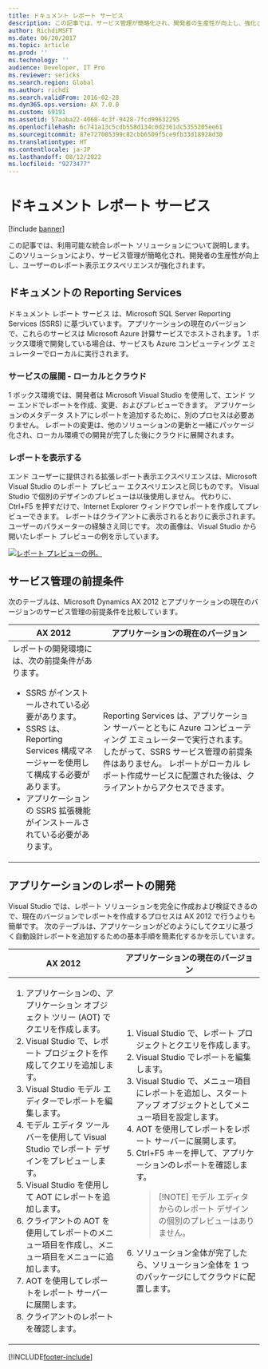 ```yaml
---
title: ドキュメント レポート サービス
description: この記事では、サービス管理が簡略化され、開発者の生産性が向上し、強化されたレポート表示を提供するレポート ソリューションについて説明します。
author: RichdiMSFT
ms.date: 06/20/2017
ms.topic: article
ms.prod: ''
ms.technology: ''
audience: Developer, IT Pro
ms.reviewer: sericks
ms.search.region: Global
ms.author: richdi
ms.search.validFrom: 2016-02-28
ms.dyn365.ops.version: AX 7.0.0
ms.custom: 69191
ms.assetid: 57aaba22-4068-4c3f-9428-7fcd99632295
ms.openlocfilehash: 6c741a13c5cdb558d134c0d2361dc5355205ee61
ms.sourcegitcommit: 87e727005399c82cbb6509f5ce9fb33d18928d30
ms.translationtype: HT
ms.contentlocale: ja-JP
ms.lasthandoff: 08/12/2022
ms.locfileid: "9273477"
---
```

# <a name="document-reporting-services"></a>ドキュメント レポート サービス

[!include [banner](../includes/banner.md)]

この記事では、利用可能な統合レポート ソリューションについて説明します。 このソリューションにより、サービス管理が簡略化され、開発者の生産性が向上し、ユーザーのレポート表示エクスペリエンスが強化されます。

## <a name="document-reporting-services"></a>ドキュメントの Reporting Services

ドキュメント レポート サービス は、Microsoft SQL Server Reporting Services (SSRS) に基づいています。 アプリケーションの現在のバージョンで、これらのサービスは Microsoft Azure 計算サービスでホストされます。 1 ボックス環境で開発している場合は、サービスも Azure コンピューティング エミュレーターでローカルに実行されます。

### <a name="service-deployment--local-vs-cloud"></a>サービスの展開 - ローカルとクラウド

1 ボックス環境では、開発者は Microsoft Visual Studio を使用して、エンド ツー エンドでレポートを作成、変更、およびプレビューできます。 アプリケーションのメタデータ ストアにレポートを追加するために、別のプロセスは必要ありません。 レポートの変更は、他のソリューションの更新と一緒にパッケージ化され、ローカル環境での開発が完了した後にクラウドに展開されます。

### <a name="viewing-reports"></a>レポートを表示する 

エンド ユーザーに提供される拡張レポート表示エクスペリエンスは、Microsoft Visual Studio のレポート プレビュー エクスペリエンスと同じものです。 Visual Studio で個別のデザインのプレビューは以後使用しません。 代わりに、Ctrl+F5 を押すだけで、Internet Explorer ウィンドウでレポートを作成してプレビューできます。 レポートはクライアントに表示されるとおりに表示されます。 ユーザーのパラメーターの経験さえ同じです。 次の画像は、Visual Studio から開いたレポート プレビューの例を示しています。

[![レポート プレビューの例。](./media/2_report.png)](./media/2_report.png)

## <a name="service-administration-prerequisites"></a>サービス管理の前提条件
次のテーブルは、Microsoft Dynamics AX 2012 とアプリケーションの現在のバージョンのサービス管理の前提条件を比較しています。

<table>
<thead>
<tr>
<th>AX 2012</th>
<th>アプリケーションの現在のバージョン</th>
</tr>
</thead>
<tbody>
<tr>
<td>レポートの開発環境には、次の前提条件があります。
<ul>
<li>SSRS がインストールされている必要があります。</li>
<li>SSRS は、Reporting Services 構成マネージャーを使用して構成する必要があります。</li>
<li>アプリケーションの SSRS 拡張機能がインストールされている必要があります。</li>
</ul></td>
<td>Reporting Services は、アプリケーション サーバーとともに Azure コンピューティング エミュレーターで実行されます。 したがって、SSRS サービス管理の前提条件はありません。 レポートがローカル レポート作成サービスに配置された後は、クライアントからアクセスできます。</td>
</tr>
</tbody>
</table>

## <a name="developing-application-reports"></a>アプリケーションのレポートの開発
Visual Studio では、レポート ソリューションを完全に作成および検証できるので、現在のバージョンでレポートを作成するプロセスは AX 2012 で行うよりも簡単です。 次のテーブルは、アプリケーションがどのようにしてクエリに基づく自動設計レポートを追加するための基本手順を簡素化するかを示しています。

<table>
<thead>
<tr>
<th>AX 2012</th>
<th>アプリケーションの現在のバージョン</th>
</tr>
</thead>
<tbody>
<tr>
<td><ol>
<li>アプリケーションの、アプリケーション オブジェクト ツリー (AOT) でクエリを作成します。</li>
<li>Visual Studio で、レポート プロジェクトを作成してクエリを追加します。</li>
<li>Visual Studio モデル エディターでレポートを編集します。</li>
<li>モデル エディタ ツールバーを使用して Visual Studio でレポート デザインをプレビューします。</li>
<li>Visual Studio を使用して AOT にレポートを追加します。</li>
<li>クライアントの AOT を使用してレポートのメニュー項目を作成し、メニュー項目をメニューに追加します。</li>
<li>AOT を使用してレポートをレポート サーバーに展開します。</li>
<li>クライアントのレポートを確認します。</li>
</ol></td>
<td><ol>
<li>Visual Studio で、レポート プロジェクトとクエリを作成します。</li>
<li>Visual Studio でレポートを編集します。</li>
<li>Visual Studio で、メニュー項目にレポートを追加し、スタートアップ オブジェクトとしてメニュー項目を設定します。</li>
<li>AOT を使用してレポートをレポート サーバーに展開します。</li>
<li>Ctrl+F5 キーを押して、アプリケーションのレポートを確認します。
<blockquote>[!NOTE] モデル エディタからのレポート デザインの個別のプレビューはありません。</blockquote>
</li>
<li>ソリューション全体が完了したら、ソリューション全体を 1 つのパッケージにしてクラウドに配置します。</li>
</ol></td>
</tr>
</tbody>
</table>


[!INCLUDE[footer-include](../../../includes/footer-banner.md)]
